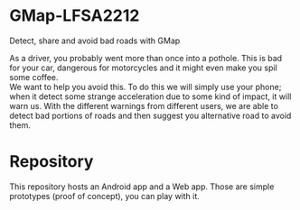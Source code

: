 # GMap-LFSA2212
Detect, share and avoid bad roads with GMap

As a driver, you probably went more than once into a pothole.  This is bad for your car, dangerous for motorcycles and it might even make you spil some coffee.  
We want to help you avoid this.  To do this we will simply use your phone; when it detect some strange acceleration due to some kind of impact, it will warn us.  With the different warnings from different users, we are able to detect bad portions of roads and then suggest you alternative road to avoid them.

# Repository
This repository hosts an Android app and a Web app.  Those are simple prototypes (proof of concept), you can play with it.
